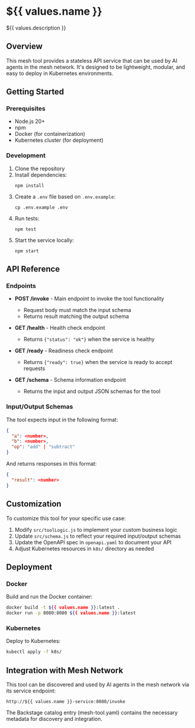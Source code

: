 # ${{ values.name }}

${{ values.description }}

## Overview

This mesh tool provides a stateless API service that can be used by AI agents in the mesh network. It's designed to be lightweight, modular, and easy to deploy in Kubernetes environments.

## Getting Started

### Prerequisites
- Node.js 20+
- npm
- Docker (for containerization)
- Kubernetes cluster (for deployment)

### Development

1. Clone the repository
2. Install dependencies:
   ```
   npm install
   ```
3. Create a `.env` file based on `.env.example`:
   ```
   cp .env.example .env
   ```
4. Run tests:
   ```
   npm test
   ```
5. Start the service locally:
   ```
   npm start
   ```

## API Reference

### Endpoints

- **POST /invoke** - Main endpoint to invoke the tool functionality
  - Request body must match the input schema
  - Returns result matching the output schema
  
- **GET /health** - Health check endpoint
  - Returns `{"status": "ok"}` when the service is healthy

- **GET /ready** - Readiness check endpoint
  - Returns `{"ready": true}` when the service is ready to accept requests

- **GET /schema** - Schema information endpoint
  - Returns the input and output JSON schemas for the tool

### Input/Output Schemas

The tool expects input in the following format:
```json
{
  "a": <number>,
  "b": <number>,
  "op": "add" | "subtract"
}
```

And returns responses in this format:
```json
{
  "result": <number>
}
```

## Customization

To customize this tool for your specific use case:

1. Modify `src/toolLogic.js` to implement your custom business logic
2. Update `src/schema.js` to reflect your required input/output schemas
3. Update the OpenAPI spec in `openapi.yaml` to document your API
4. Adjust Kubernetes resources in `k8s/` directory as needed

## Deployment

### Docker

Build and run the Docker container:

```bash
docker build -t ${{ values.name }}:latest .
docker run -p 8080:8080 ${{ values.name }}:latest
```

### Kubernetes

Deploy to Kubernetes:

```bash
kubectl apply -f k8s/
```

## Integration with Mesh Network

This tool can be discovered and used by AI agents in the mesh network via its service endpoint:

```
http://${{ values.name }}-service:8080/invoke
```

The Backstage catalog entry (mesh-tool.yaml) contains the necessary metadata for discovery and integration.
